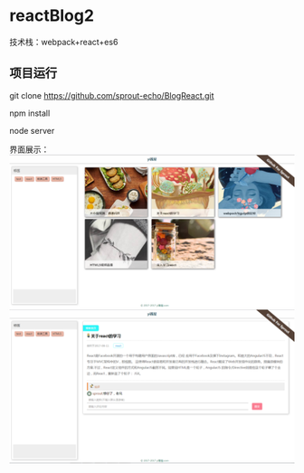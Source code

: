 # reactBlog2

技术栈：webpack+react+es6

## 项目运行

git clone https://github.com/sprout-echo/BlogReact.git

npm install

node server


界面展示：
![](https://github.com/sprout-echo/BlogReact/blob/master/src/img/2017-08-31_134014.png)
![](https://github.com/sprout-echo/BlogReact/blob/master/src/img/2017-08-31_134032.png)
